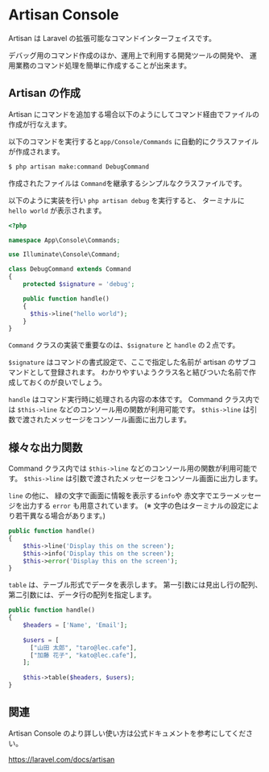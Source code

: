 # Artisan Console

Artisan は Laravel の拡張可能なコマンドインターフェイスです。

デバッグ用のコマンド作成のほか、運用上で利用する開発ツールの開発や、
運用業務のコマンド処理を簡単に作成することが出来ます。

## Artisan の作成

Artisan にコマンドを追加する場合以下のようにしてコマンド経由でファイルの作成が行なえます。

以下のコマンドを実行すると`app/Console/Commands` に自動的にクラスファイルが作成されます。

```bash
$ php artisan make:command DebugCommand
```

作成されたファイルは `Command`を継承するシンプルなクラスファイルです。

以下のように実装を行い `php artisan debug` を実行すると、
ターミナルに `hello world` が表示されます。

```php
<?php

namespace App\Console\Commands;

use Illuminate\Console\Command;

class DebugCommand extends Command
{
    protected $signature = 'debug';

    public function handle()
    {
      $this->line("hello world");
    }
}
```

`Command` クラスの実装で重要なのは、`$signature` と `handle` の２点です。

`$signature` はコマンドの書式設定で、ここで指定した名前が artisan のサブコマンドとして登録されます。
わかりやすいようクラス名と結びついた名前で作成しておくのが良いでしょう。

`handle` はコマンド実行時に処理される内容の本体です。
Command クラス内では `$this->line` などのコンソール用の関数が利用可能です。
`$this->line` は引数で渡されたメッセージをコンソール画面に出力します。

<!--TODO signature 実装の追加 -->
<!--BODY #6 
  `## Command の書式` 
  を追加して
  https://laravel.com/docs/7.x/artisan#defining-input-expectations
  を参考に追記
-->

## 様々な出力関数

Command クラス内では `$this->line` などのコンソール用の関数が利用可能です。
`$this->line` は引数で渡されたメッセージをコンソール画面に出力します。

`line` の他に、
緑の文字で画面に情報を表示する`info`や 赤文字でエラーメッセージを出力する `error` も用意されています。
(※ 文字の色はターミナルの設定により若干異なる場合があります。)


```php
public function handle()
{
    $this->line('Display this on the screen');
    $this->info('Display this on the screen');
    $this->error('Display this on the screen');
}
```

`table` は、テーブル形式でデータを表示します。
第一引数には見出し行の配列、第二引数には、データ行の配列を指定します。

```php 
public function handle()
{
    $headers = ['Name', 'Email'];
    
    $users = [
      ["山田 太郎", "taro@lec.cafe"],
      ["加藤 花子", "kato@lec.cafe"],
    ];
    
    $this->table($headers, $users);
}
```


## 関連

Artisan Console のより詳しい使い方は公式ドキュメントを参考にしてください。

https://laravel.com/docs/artisan

